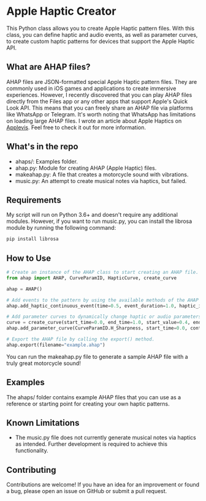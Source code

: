 # Apple Haptic Creator

This Python class allows you to create Apple Haptic pattern files. With this class, you can define haptic and audio events, as well as parameter curves, to create custom haptic patterns for devices that support the Apple Haptic API.

## What are AHAP files?

AHAP files are JSON-formatted special Apple Haptic pattern files. They are commonly used in iOS games and applications to create immersive experiences. However, I recently discovered that you can play AHAP files directly from the Files app or any other apps that support Apple's Quick Look API. This means that you can freely share an AHAP file via platforms like WhatsApp or Telegram. It's worth noting that WhatsApp has limitations on loading large AHAP files. I wrote an article about Apple Haptics on [Applevis](https://applevis.com/forum/ios-ipados/now-possible-ios-17-can-play-haptic-signals-vibrations-special-ahap-apple-haptic). Feel free to check it out for more information.

## What's in the repo

- ahaps/: Examples folder.
- ahap.py: Module for creating AHAP (Apple Haptic) files.
- makeahap.py: A file that creates a motorcycle sound with vibrations.
- music.py: An attempt to create musical notes via haptics, but failed.

## Requirements

My script will run on Python 3.6+ and doesn't require any additional modules. However, if you want to run music.py, you can install the librosa module by running the following command:
```bash
pip install librosa
```

## How to Use
```python
# Create an instance of the AHAP class to start creating an AHAP file.
from ahap import AHAP, CurveParamID, HapticCurve, create_curve

ahap = AHAP()

# Add events to the pattern by using the available methods of the AHAP class. For example, to add a haptic continuous event:
ahap.add_haptic_continuous_event(time=0.5, event_duration=1.0, haptic_intensity=0.8, haptic_sharpness=0.5)

# Add parameter curves to dynamically change haptic or audio parameters over time. For example, to add a haptic sharpness curve:
curve = create_curve(start_time=0.0, end_time=1.0, start_value=0.4, end_value=0.8, total=10)
ahap.add_parameter_curve(CurveParamID.H_Sharpness, start_time=0.0, control_points=curve)

# Export the AHAP file by calling the export() method.
ahap.export(filename="example.ahap")
```

You can run the makeahap.py file to generate a sample AHAP file with a truly great motorcycle sound!

## Examples

The ahaps/ folder contains example AHAP files that you can use as a reference or starting point for creating your own haptic patterns.

## Known Limitations

- The music.py file does not currently generate musical notes via haptics as intended. Further development is required to achieve this functionality.

## Contributing

Contributions are welcome! If you have an idea for an improvement or found a bug, please open an issue on GitHub or submit a pull request.